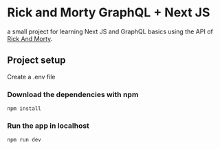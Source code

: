 # Rick and Morty GraphQL + Next JS

a small project for learning Next JS and GraphQL basics using the API of [Rick And Morty](https://rickandmortyapi.com/graphql).

## Project setup

Create a .env file

### Download the dependencies with npm

```
npm install
```

### Run the app in localhost

```
npm run dev
```
